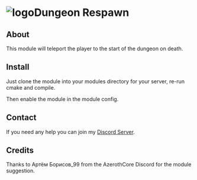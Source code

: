 # ![logo](https://camo.githubusercontent.com/e4f036844d45424178f34d39dc3b0d52fdb82c07c5ef3c2aeb7e3da22c1538b3/68747470733a2f2f692e696d6775722e636f6d2f66517762386d332e706e67)Dungeon Respawn

## About

This module will teleport the player to the start of the dungeon on death.

## Install

Just clone the module into your modules directory for your server, re-run cmake and compile.

Then enable the module in the module config.

## Contact

If you need any help you can join my [Discord Server](https://discord.gg/xdVPGcpJ8C).

## Credits

Thanks to Артём Борисов_99 from the AzerothCore Discord for the module suggestion.
